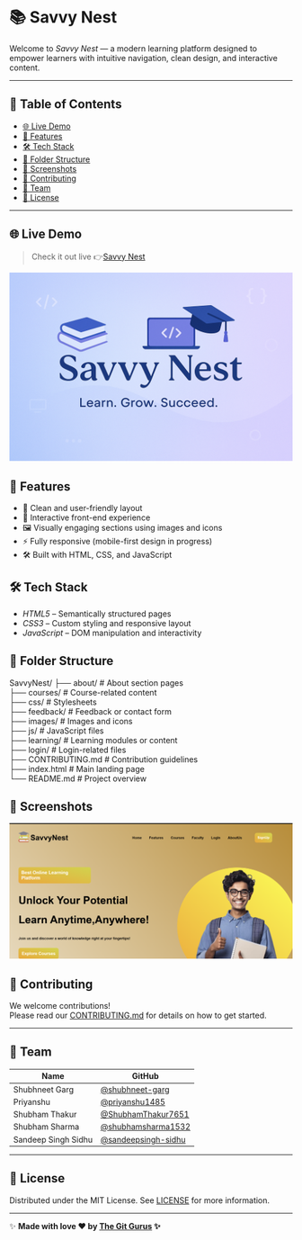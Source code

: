 # 📚 Savvy Nest

Welcome to *Savvy Nest* — a modern learning platform designed to empower learners with intuitive navigation, clean design, and interactive content.

---

## 📖 Table of Contents
- [🌐 Live Demo](#-live-demo)
- [🚀 Features](#-features)
- [🛠 Tech Stack](#-tech-stack)
- [📂 Folder Structure](#-folder-structure)
- [📸 Screenshots](#-screenshots)
- [🤝 Contributing](#-contributing)
- [👥 Team](#-team)
- [📄 License](#-license)

---

## 🌐 Live Demo

>Check it out live 👉[Savvy Nest](https://the-git-gurus.github.io/SavvyNest/) 

![Savvy Nest Banner](images/banner.png)

## 🚀 Features

- 📘 Clean and user-friendly layout  
- 🎯 Interactive front-end experience  
- 🖼 Visually engaging sections using images and icons  
- ⚡ Fully responsive (mobile-first design in progress)  
- 🛠 Built with HTML, CSS, and JavaScript

## 🛠 Tech Stack

- *HTML5* – Semantically structured pages  
- *CSS3* – Custom styling and responsive layout  
- *JavaScript* – DOM manipulation and interactivity

## 📂 Folder Structure

SavvyNest/
├── about/           # About section pages<br>
├── courses/         # Course-related content<br>
├── css/             # Stylesheets<br>
├── feedback/        # Feedback or contact form<br>
├── images/          # Images and icons<br>
├── js/              # JavaScript files<br>
├── learning/        # Learning modules or content<br>
├── login/           # Login-related files<br>
├── CONTRIBUTING.md  # Contribution guidelines<br>
├── index.html       # Main landing page<br>
└── README.md        # Project overview<br>

## 📸 Screenshots

![Screenshot](images/homepage.png)

## 🤝 Contributing

We welcome contributions!  
Please read our [CONTRIBUTING.md](CONTRIBUTING.md) for details on how to get started.

---

## 👥 Team

| Name                      | GitHub                                         |
|---------------------------|------------------------------------------------|
| Shubhneet Garg            | [@shubhneet-garg](https://github.com/shubhneet-garg) |
| Priyanshu                 | [@priyanshu1485](https://github.com/priyanshu1485) |
| Shubham Thakur            | [@ShubhamThakur7651](https://github.com/ShubhamThakur7651) |
| Shubham Sharma            | [@shubhamsharma1532](https://github.com/shubhamsharma1532) |
| Sandeep Singh Sidhu       | [@sandeepsingh-sidhu](https://github.com/sandeepsingh-sidhu) |

---

## 📄 License

Distributed under the MIT License. See [LICENSE](LICENSE) for more information.

---

✨ **Made with love ❤️ by [The Git Gurus](https://github.com/The-Git-Gurus) ✨**

